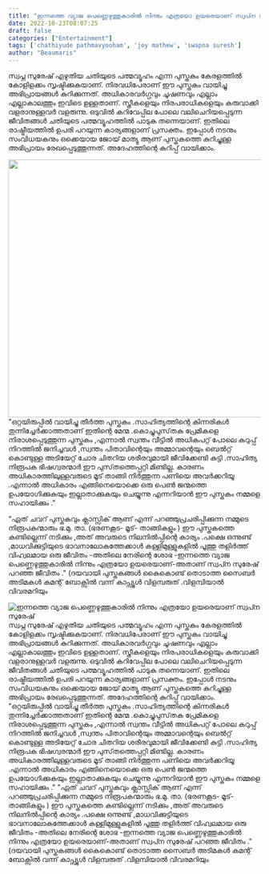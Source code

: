 ```yaml
---
title: "ഇന്നത്തെ വ്യാജ പെണ്ണെഴുത്തുകാരിൽ നിന്നും എത്രയോ ഉയരെയാണ് സ്വപ്‍ന സുരേഷ്"
date: 2022-10-23T08:07:25
draft: false
categories: ["Entertainment"]
tags: ['chathiyude pathmavyooham', 'joy mathew', 'swapna suresh']
author: "Beaumaris"
---
```


സ്വപ്ന സുരേഷ് എഴുതിയ ചതിയുടെ പത്മവ്യൂഹം എന്ന പുസ്തകം കേരളത്തിൽ കോളിളക്കം സൃഷ്ടിക്കുകയാണ്. നിരവധിപേരാണ് ഈ പുസ്തകം വായിച്ചു അഭിപ്രായങ്ങൾ കുറിക്കുന്നത്. അധികാരവർഗ്ഗവും ചൂഷണവും എല്ലാം എല്ലാകാലത്തും ഇവിടെ ഉള്ളതാണ്. സ്ത്രീകളെയും നിരപരാധികളെയും കരുവാക്കി വളരാനുള്ളവർ വളരുന്നു. ഒടുവിൽ കറിവേപ്പില പോലെ വലിചെറിയപ്പെടുന്ന ജീവിതങ്ങൾ ചതിയുടെ പത്മവ്യൂഹത്തിൽ പാടുക തന്നെയാണ്. ഇതിലെ രാഷ്ട്രീയത്തിൽ ഉപരി പറയുന്ന കാര്യങ്ങളാണ് പ്രസക്തം. ഇപ്പോൾ നടനും സംവിധയകനും ഒക്കെയായ ജോയ് മാത്യു ആണ് പുസ്തകത്തെ കുറിച്ചുള്ള അഭിപ്രായം രേഖപ്പെടുത്തുന്നത്. അദേഹത്തിന്റെ കുറിപ്പ് വായിക്കാം.

<img class="size-full wp-image-355870 aligncenter" src="https://cdn.boolokam.com/articles/2022/10/vsvsvvv-1.jpg" alt="" width="915" height="515" />"ഒറ്റയിരുപ്പിൽ വായിച്ചു തീർത്ത പുസ്തകം .സാഹിത്യത്തിന്റെ കിന്നരികൾ തുന്നിച്ചേർക്കാത്തതാണ് ഇതിന്റെ മേന്മ .കൊച്ചുപുസ്‌തക പ്രേമികളെ നിരാശപ്പെടുത്തുന്ന പുസ്തകം ,എന്നാൽ സ്വന്തം വീട്ടിൽ അധികപറ്റ് പോലെ കറുപ്പ് നിറത്തിൽ ജനിച്ചവൾ ,സ്വന്തം പിതാവിന്റെയും അമ്മാവന്റെയും ബെൽറ്റ് കൊണ്ടുള്ള അടിയേറ്റ് ചോര ചിതറിയ ശരീരവുമായി ജീവിക്കേണ്ടി കുട്ടി .സാഹിത്യ നിരൂപക ഭിഷഗ്വരന്മാർ ഈ പുസ്‌തത്തെപ്പറ്റി മിണ്ടില്ല. കാരണം അധികാരത്തിലുള്ളവരുടെ മൂട് താങ്ങി നിർത്തുന്ന പണിയെ അവർക്കറിയൂ .എന്നാൽ അധികാരം എങ്ങിനെയൊക്കെ ഒരു പെൺ ജന്മത്തെ ഉപയോഗിക്കുകയും ഇല്ലാതാക്കുകയും ചെയ്യുന്നു എന്നറിയാൻ ഈ പുസ്തകം നമ്മളെ സഹായിക്കും ."

"ഏത് ചവറ് പുസ്തകവും ക്ലാസ്സിക് ആണ് എന്ന് പറഞ്ഞുപ്രചരിപ്പിക്കുന്ന നമ്മുടെ നിരൂപകന്മാരും ഭ.മു. താ. (ഭരണകൂട- മൂട്- താങ്ങികളും ) ഈ പുസ്തകത്തെ കണ്ടില്ലെന്ന് നടിക്കും ,അത് അവരുടെ നിലനിൽപ്പിന്റെ കാര്യം .പക്ഷെ ഒന്നുണ്ട് ,മാധവിക്കുട്ടിയുടെ ഭാവനാലോകത്തേക്കാൾ കള്ളിമുള്ളുകളിൽ പൂത്തു തളിർത്ത് വിഹ്വലമായ ഒരു ജീവിതം -അതിലെ നേരിന്റെ ശോഭ -ഇന്നത്തെ വ്യാജ പെണ്ണെഴുത്തുകാരിൽ നിന്നും എത്രയോ ഉയരെയാണ്-അതാണ് സ്വപ്‍ന സുരേഷ് പറഞ്ഞ ജീവിതം ."
(ദയവായി പുസ്തകങ്ങൾ കൈകൊണ്ട് തൊടാത്ത സൈബർ അടിമകൾ കമന്റ് ബോക്സിൽ വന്ന് കാപ്സ്യൂൾ വിളമ്പരുത് .വിളമ്പിയാൽ വിവരമറിയും


![ഇന്നത്തെ വ്യാജ പെണ്ണെഴുത്തുകാരിൽ നിന്നും എത്രയോ ഉയരെയാണ് സ്വപ്‍ന സുരേഷ്](https://cdn.boolokam.com/articles/2022/10/vsvsvvv-1.jpg)സ്വപ്ന സുരേഷ് എഴുതിയ ചതിയുടെ പത്മവ്യൂഹം എന്ന പുസ്തകം കേരളത്തിൽ കോളിളക്കം സൃഷ്ടിക്കുകയാണ്. നിരവധിപേരാണ് ഈ പുസ്തകം വായിച്ചു അഭിപ്രായങ്ങൾ കുറിക്കുന്നത്. അധികാരവർഗ്ഗവും ചൂഷണവും എല്ലാം എല്ലാകാലത്തും ഇവിടെ ഉള്ളതാണ്. സ്ത്രീകളെയും നിരപരാധികളെയും കരുവാക്കി വളരാനുള്ളവർ വളരുന്നു. ഒടുവിൽ കറിവേപ്പില പോലെ വലിചെറിയപ്പെടുന്ന ജീവിതങ്ങൾ ചതിയുടെ പത്മവ്യൂഹത്തിൽ പാടുക തന്നെയാണ്. ഇതിലെ രാഷ്ട്രീയത്തിൽ ഉപരി പറയുന്ന കാര്യങ്ങളാണ് പ്രസക്തം. ഇപ്പോൾ നടനും സംവിധയകനും ഒക്കെയായ ജോയ് മാത്യു ആണ് പുസ്തകത്തെ കുറിച്ചുള്ള അഭിപ്രായം രേഖപ്പെടുത്തുന്നത്. അദേഹത്തിന്റെ കുറിപ്പ് വായിക്കാം. "ഒറ്റയിരുപ്പിൽ വായിച്ചു തീർത്ത പുസ്തകം .സാഹിത്യത്തിന്റെ കിന്നരികൾ തുന്നിച്ചേർക്കാത്തതാണ് ഇതിന്റെ മേന്മ .കൊച്ചുപുസ്‌തക പ്രേമികളെ നിരാശപ്പെടുത്തുന്ന പുസ്തകം ,എന്നാൽ സ്വന്തം വീട്ടിൽ അധികപറ്റ് പോലെ കറുപ്പ് നിറത്തിൽ ജനിച്ചവൾ ,സ്വന്തം പിതാവിന്റെയും അമ്മാവന്റെയും ബെൽറ്റ് കൊണ്ടുള്ള അടിയേറ്റ് ചോര ചിതറിയ ശരീരവുമായി ജീവിക്കേണ്ടി കുട്ടി .സാഹിത്യ നിരൂപക ഭിഷഗ്വരന്മാർ ഈ പുസ്‌തത്തെപ്പറ്റി മിണ്ടില്ല. കാരണം അധികാരത്തിലുള്ളവരുടെ മൂട് താങ്ങി നിർത്തുന്ന പണിയെ അവർക്കറിയൂ .എന്നാൽ അധികാരം എങ്ങിനെയൊക്കെ ഒരു പെൺ ജന്മത്തെ ഉപയോഗിക്കുകയും ഇല്ലാതാക്കുകയും ചെയ്യുന്നു എന്നറിയാൻ ഈ പുസ്തകം നമ്മളെ സഹായിക്കും ." "ഏത് ചവറ് പുസ്തകവും ക്ലാസ്സിക് ആണ് എന്ന് പറഞ്ഞുപ്രചരിപ്പിക്കുന്ന നമ്മുടെ നിരൂപകന്മാരും ഭ.മു. താ. (ഭരണകൂട- മൂട്- താങ്ങികളും ) ഈ പുസ്തകത്തെ കണ്ടില്ലെന്ന് നടിക്കും ,അത് അവരുടെ നിലനിൽപ്പിന്റെ കാര്യം .പക്ഷെ ഒന്നുണ്ട് ,മാധവിക്കുട്ടിയുടെ ഭാവനാലോകത്തേക്കാൾ കള്ളിമുള്ളുകളിൽ പൂത്തു തളിർത്ത് വിഹ്വലമായ ഒരു ജീവിതം -അതിലെ നേരിന്റെ ശോഭ -ഇന്നത്തെ വ്യാജ പെണ്ണെഴുത്തുകാരിൽ നിന്നും എത്രയോ ഉയരെയാണ്-അതാണ് സ്വപ്‍ന സുരേഷ് പറഞ്ഞ ജീവിതം ." (ദയവായി പുസ്തകങ്ങൾ കൈകൊണ്ട് തൊടാത്ത സൈബർ അടിമകൾ കമന്റ് ബോക്സിൽ വന്ന് കാപ്സ്യൂൾ വിളമ്പരുത് .വിളമ്പിയാൽ വിവരമറിയും
